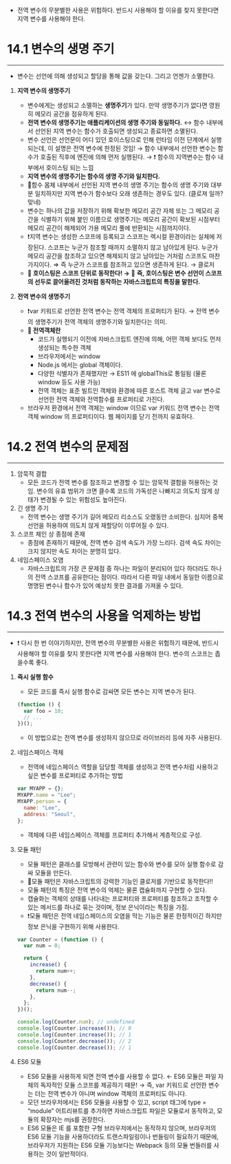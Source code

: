 - 전역 변수의 무분별한 사용은 위험하다. 반드시 사용해야 할 이유를 찾지 못한다면 지역 변수를 사용해야 한다.

# 14.1 변수의 생명 주기

---

- 변수는 선언에 의해 생성되고 할당을 통해 값을 갖는다. 그리고 언젠가 소멸한다.

1. **지역 변수의 생명주기**

   - 변수에게는 생성되고 소멸하는 **생명주기**가 있다. 만약 생명주기가 없다면 영원히 메모리 공간을 점유하게 된다.
   - **전역 변수의 생명주기는 애플리케이션의 생명 주기와 동일하다.** ↔ 함수 내부에서 선언된 지역 변수는 함수가 호출되면 생성되고 종료하면 소멸된다.
   - 변수 선언은 선언문이 어디 있던 호이스팅으로 인해 런타임 이전 단계에서 실행되는데, 이 설명은 전역 변수에 한정된 것임! → 함수 내부에서 선언한 변수는 함수가 호출된 직후에 엔진에 의해 먼저 실행된다. → ❗ 함수의 지역변수는 함수 내부에서 호이스팅 되는 느낌
   - **지역 변수의 생명주기는 함수의 생명 주기와 일치한다.**
   - 🌟함수 몸체 내부에서 선언된 지역 변수의 생명 주기는 함수의 생명 주기와 대부분 일치하지만 지역 변수가 함수보다 오래 생존하는 경우도 있다. (클로져 일까? 맞네)
   - 변수는 하나의 값을 저장하기 위해 확보한 메모리 공간 자체 또는 그 메모리 공간을 식별하기 위해 붙인 이름으로 생명주기는 메모리 공간이 확보된 시점부터 메모리 공간이 해제되어 가용 메모리 풀에 반환되는 시점까지이다.
   - ❗지역 변수는 생성한 스코프에 등록되고 스코프는 렉시컬 환경이라는 실체에 저장된다. 스코프는 누군가 참조할 때까지 소멸하지 않고 남아있게 된다. 누군가 메모리 공간을 참조하고 있으면 해제되지 않고 남아있는 거처럼 스코프도 마찬가지이다. ⇒ 즉 누군가 스코프를 참조하고 있으면 생존하게 된다. → 클로저
   - **🌟 호이스팅은 스코프 단위로 동작한다! →** 💭 **즉, 호이스팅은 변수 선언이 스코프의 선두로 끌어올려진 것처럼 동작하는 자바스크립트의 특징을 말한다.**

1. **전역 변수의 생명주기**
   - ❗var 키워드로 선언한 전역 변수는 전역 객체의 프로퍼티가 된다. → 전역 변수의 생명주기가 전역 객체의 생명주기와 일치한다는 의미.
   - **🌟 전역객체란**
     - 코드가 실행되기 이전에 자바스크립트 엔진에 의해, 어떤 객체 보다도 먼저 생성되는 특수한 객체
     - 브라우저에서는 window
     - Node.js 에서는 global 객체이다.
     - 다양한 식별자가 존재했지만 → ES11 에 globalThis로 통일됨 (물론 window 등도 사용 가능)
     - 전역 객체는 표준 빌트인 객체와 환경에 따른 호스트 객체 글고 var 변수로 선언한 전역 객체와 전역함수를 프로퍼티로 가진다.
   - 브라우저 환경에서 전역 객체는 window 이므로 var 키워드 전역 변수는 전역 객체 window 의 프로퍼티이다. 웹 페이지를 닫기 전까지 유효하다.

# 14.2 전역 변수의 문제점

---

1. 암묵적 결합
   - 모든 코드가 전역 변수를 참조하고 변경할 수 있는 암묵적 결합을 허용하는 것임. 변수의 유효 범위가 크면 클수록 코드의 가독성은 나빠지고 의도치 않게 상태가 변경될 수 있는 위험성도 높아진다.
2. 긴 생명 주기
   - 전역 변수는 생명 주기가 길어 메모리 리소스도 오랬동안 소비한다. 심지어 중복선언을 허용하여 의도치 않게 재할당이 이루어질 수 있다.
3. 스코프 체인 상 종점에 존재
   - 종점에 존재하기 때문에, 전역 변수 검색 속도가 가장 느리다. 검색 속도 차이는 크지 않지만 속도 차이는 분명히 있다.
4. 네임스페이스 오염
   - 자바스크립트의 가장 큰 문제점 중 하나는 파일이 분리되어 있다 하더라도 하나의 전역 스코프를 공유한다는 점이다. 따라서 다른 파일 내에서 동일한 이름으로 명명된 변수나 함수가 있어 예상치 못한 결과를 가져올 수 있다.

# 14.3 전역 변수의 사용을 억제하는 방법

---

- ❗ 다시 한 번 이야기하지만, 전역 변수의 무분별한 사용은 위험하기 때문에, 반드시 사용해야 할 이유를 찾지 못한다면 지역 변수를 사용해야 한다. 변수의 스코프는 좁을수록 좋다.

1. **즉시 실행 함수**

   - 모든 코드를 즉시 실행 함수로 감싸면 모든 변수는 지역 변수가 된다.

   ```jsx
   (function () {
     var foo = 10;
     // ...
   })();
   ```

   - 이 방법으로는 전역 변수를 생성하지 않으므로 라이브러리 등에 자주 사용된다.

1. 네임스페이스 객체

   - 전역에 네임스페이스 역할을 담당할 객체를 생성하고 전역 변수처럼 사용하고 싶은 변수를 프로퍼티로 추가하는 방법

   ```jsx
   var MYAPP = {};
   MYAPP.name = "Lee";
   MYAPP.person = {
     name: "Lee",
     address: "Seoul",
   };
   ```

   - 객체에 다른 네임스페이스 객체를 프로퍼티 추가해서 계층적으로 구성.

1. 모듈 패턴

   - 모듈 패턴은 클래스를 모방해서 관련이 있는 함수와 변수를 모아 실행 함수로 감싸 모듈을 만든다.
   - 🌟모듈 패턴은 자바스크립트의 강력한 기능인 클로저를 기반으로 동작한다!!
   - 모듈 패턴의 특징은 전역 변수의 억제는 물론 캡슐화까지 구현할 수 있다.
   - 캡슐화는 객체의 상태를 나타내는 프로퍼티와 프로퍼티를 참조하고 조작할 수 있는 메서드를 하나로 묶는 것이며, 정보 은닉이라는 특징을 가짐.
   - ❗모듈 패턴은 전역 네임스페이스의 오염을 막는 기능은 물론 한정적이긴 하지만 정보 은닉을 구현하기 위해 사용한다.

   ```jsx
   var Counter = (function () {
     var num = 0;

     return {
       increase() {
         return num++;
       },
       decrease() {
         return num--;
       },
     };
   })();

   console.log(Counter.num); // undefined
   console.log(Counter.increase()); // 0
   console.log(Counter.increase()); // 1
   console.log(Counter.decrease()); // 2
   console.log(Counter.decrease()); // 1
   ```

1. ES6 모듈
   - ES6 모듈을 사용하게 되면 전역 변수를 사용할 수 없다. ← ES6 모듈은 파일 자체의 독자적인 모듈 스코프를 제공하기 때문! → 즉, var 키워드로 선언한 변수는 더는 전역 변수가 아니며 window 객체의 프로퍼티도 아니다.
   - 모던 브라우저에서는 ES6 모듈을 사용할 수 있고, script 태그에 type = “module” 어트리뷰트를 추가하면 자바스크립트 파일은 모듈로서 동작하고, 모듈의 확장자는 mjs를 권장한다.
   - ES6 모듈은 IE 를 포함한 구형 브라우저에서는 동작하지 않으며, 브라우저의 ES6 모듈 기능을 사용하더라도 트랜스파일링이나 번들링이 필요하기 때문에, 브라우저가 지원하는 ES6 모듈 기능보다는 Webpack 등의 모듈 번들러를 사용하는 것이 일반적이다.
